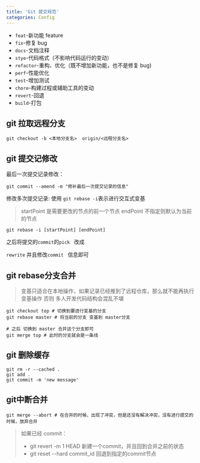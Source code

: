 ```yaml
---
title: 'Git 提交规范'
categories: Config
---
```


- `feat`-新功能 feature
- `fix`-修复 bug
- `docs`-文档注释
- `stye`-代码格式（不影响代码运行的变动）
- `refactor`-重构、优化（既不增加新功能，也不是修复 bug)
- `perf`-性能优化
- `test`-增加测试
- `chore`-构建过程或辅助工具的变动
- `revert`-回退
- `build`-打包

## git 拉取远程分支

```shell
git checkout -b <本地分支名>  origin/<远程分支名>
```

## git 提交记修改
最后一次提交记录修改：
```shell
git commit --amend -m "修补最后一次提交记录的信息"
```
修改多次提交记录:
使用 `git rebase -i`表示进行交互式变基
> startPoint 是需要更改的节点的前一个节点 endPoint 不指定则默认为当前的节点

```shell
git rebase -i [startPoint] [endPoint]
```

之后将提交的`commit`的`pick ` 改成

`rewrite` 并且修改`commit ` 信息即可

## git rebase分支合并

> 变基只适合在本地操作，如果记录已经推到了远程仓库，那么就不能再执行变基操作 否则 多人开发代码结构会混乱不堪

```shell
git checkout top # 切换到要进行变基的分支
git rebase master # 将当前的分支 变基到 master分支

# 之后 切换到 master 合并这个分支即可
git merge top # 此时的分支就会是一条线
```

## git 删除缓存

```shell
git rm -r --cached . 
git add . 
git commit -m 'new message'
```

## git中断合并

```shell
git merge --abort # 在合并的时候，出现了冲突，但是还没有解决冲突，没有进行提交的时候，放弃合并
```

> 如果已经 commit：
>
> - git revert -m 1 HEAD 新建一个commit，并且回到合并之前的状态
> - git reset --hard commit_id 回退到指定的commit节点
